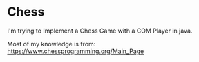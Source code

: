 # Chess

I'm trying to Implement a Chess Game with a COM Player in java.

Most of my knowledge is from:
https://www.chessprogramming.org/Main_Page
